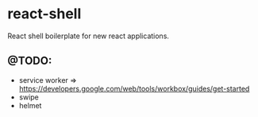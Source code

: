 # react-shell

React shell boilerplate for new react applications.

## @TODO:

-   service worker => https://developers.google.com/web/tools/workbox/guides/get-started
-   swipe
-   helmet
